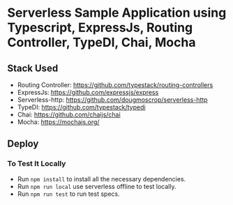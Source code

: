# Serverless Sample Application using Typescript, ExpressJs, Routing Controller, TypeDI, Chai, Mocha 

## Stack Used
* Routing Controller: https://github.com/typestack/routing-controllers
* ExpressJs: https://github.com/expressjs/express
* Serverless-http: https://github.com/dougmoscrop/serverless-http
* TypeDI: https://github.com/typestack/typedi
* Chai: https://github.com/chaijs/chai
* Mocha: https://mochajs.org/

## Deploy

### To Test It Locally

* Run ```npm install``` to install all the necessary dependencies.
* Run ```npm run local``` use serverless offline to test locally. 
* Run ```npm run test``` to run test specs. 
